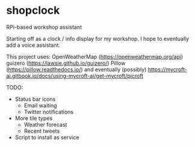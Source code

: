 # shopclock
RPi-based workshop assistant

Starting off as a clock / info display for my workshop.
I hope to eventually add a voice assistant.

This project uses:
  OpenWeatherMap (https://openweathermap.org/api)
  guizero (https://lawsie.github.io/guizero/)
  Pillow (https://pillow.readthedocs.io/)
and eventually (possibly)
  https://mycroft-ai.gitbook.io/docs/using-mycroft-ai/get-mycroft/picroft

TODO:
  - Status bar icons
    - Email waiting
    - Twitter notifications
  - More tile types
    - Weather forecast
    - Recent tweets
  - Script to install as service

